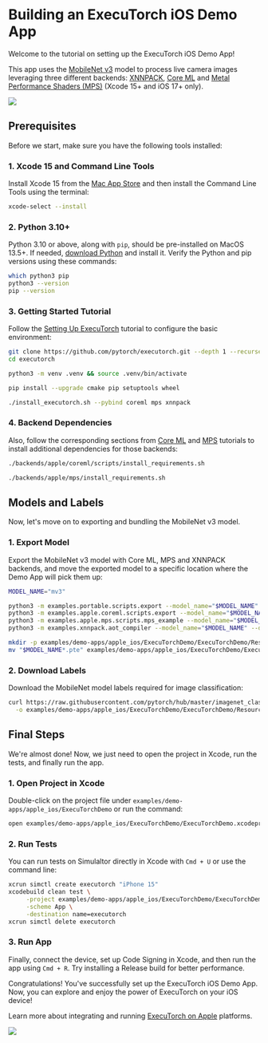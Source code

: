 # Building an ExecuTorch iOS Demo App

Welcome to the tutorial on setting up the ExecuTorch iOS Demo App!

This app uses the
[MobileNet v3](https://pytorch.org/vision/main/models/mobilenetv3.html) model to
process live camera images leveraging three different backends:
[XNNPACK](https://github.com/google/XNNPACK),
[Core ML](https://developer.apple.com/documentation/coreml) and
[Metal Performance Shaders (MPS)](https://developer.apple.com/documentation/metalperformanceshaders)
(Xcode 15+ and iOS 17+ only).

![](_static/img/demo_ios_app.jpg)

## Prerequisites

Before we start, make sure you have the following tools installed:

### 1. Xcode 15 and Command Line Tools

Install Xcode 15 from the
[Mac App Store](https://apps.apple.com/app/xcode/id497799835) and then install
the Command Line Tools using the terminal:

```bash
xcode-select --install
```

### 2. Python 3.10+

Python 3.10 or above, along with `pip`, should be pre-installed on MacOS 13.5+.
If needed, [download Python](https://www.python.org/downloads/macos/) and
install it. Verify the Python and pip versions using these commands:

```bash
which python3 pip
python3 --version
pip --version
```

### 3. Getting Started Tutorial

Follow the [Setting Up ExecuTorch](https://pytorch.org/executorch/stable/getting-started-setup)
tutorial to configure the basic environment:

```bash
git clone https://github.com/pytorch/executorch.git --depth 1 --recurse-submodules --shallow-submodules
cd executorch

python3 -m venv .venv && source .venv/bin/activate

pip install --upgrade cmake pip setuptools wheel

./install_executorch.sh --pybind coreml mps xnnpack
```

### 4. Backend Dependencies

Also, follow the corresponding sections from [Core ML](https://pytorch.org/executorch/stable/build-run-coreml) and
[MPS](https://pytorch.org/executorch/stable/build-run-mps) tutorials to install additional dependencies for those
backends:

```bash
./backends/apple/coreml/scripts/install_requirements.sh

./backends/apple/mps/install_requirements.sh
```

## Models and Labels

Now, let's move on to exporting and bundling the MobileNet v3 model.

### 1. Export Model

Export the MobileNet v3 model with Core ML, MPS and XNNPACK backends, and move
the exported model to a specific location where the Demo App will pick them up:

```bash
MODEL_NAME="mv3"

python3 -m examples.portable.scripts.export --model_name="$MODEL_NAME"
python3 -m examples.apple.coreml.scripts.export --model_name="$MODEL_NAME"
python3 -m examples.apple.mps.scripts.mps_example --model_name="$MODEL_NAME"
python3 -m examples.xnnpack.aot_compiler --model_name="$MODEL_NAME" --delegate

mkdir -p examples/demo-apps/apple_ios/ExecuTorchDemo/ExecuTorchDemo/Resources/Models/MobileNet/
mv "$MODEL_NAME*.pte" examples/demo-apps/apple_ios/ExecuTorchDemo/ExecuTorchDemo/Resources/Models/MobileNet/
```

### 2. Download Labels

Download the MobileNet model labels required for image classification:

```bash
curl https://raw.githubusercontent.com/pytorch/hub/master/imagenet_classes.txt \
  -o examples/demo-apps/apple_ios/ExecuTorchDemo/ExecuTorchDemo/Resources/Models/MobileNet/imagenet_classes.txt
```

## Final Steps

We're almost done! Now, we just need to open the project in Xcode, run the
tests, and finally run the app.

### 1. Open Project in Xcode

Double-click on the project file under
`examples/demo-apps/apple_ios/ExecuTorchDemo` or run the command:

```bash
open examples/demo-apps/apple_ios/ExecuTorchDemo/ExecuTorchDemo.xcodeproj
```

### 2. Run Tests

You can run tests on Simulaltor directly in Xcode with `Cmd + U` or use the
command line:

```bash
xcrun simctl create executorch "iPhone 15"
xcodebuild clean test \
     -project examples/demo-apps/apple_ios/ExecuTorchDemo/ExecuTorchDemo.xcodeproj \
     -scheme App \
     -destination name=executorch
xcrun simctl delete executorch
```

### 3. Run App

Finally, connect the device, set up Code Signing in Xcode, and then run the app
using `Cmd + R`. Try installing a Release build for better performance.

Congratulations! You've successfully set up the ExecuTorch iOS Demo App. Now,
you can explore and enjoy the power of ExecuTorch on your iOS device!

Learn more about integrating and running [ExecuTorch on Apple](https://pytorch.org/executorch/stable/apple-runtime) platforms.

![](_static/img/demo_ios_xcode.jpg)
